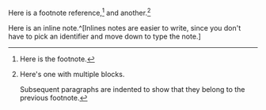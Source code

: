 Here is a footnote reference,[^1] and another.[^longnote]

[^1]: Here is the footnote.

[^longnote]: Here's one with multiple blocks.

    Subsequent paragraphs are indented to show that they belong to the previous
    footnote.

Here is an inline note.^[Inlines notes are easier to write, since you don't have
to pick an identifier and move down to type the note.]
